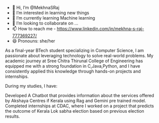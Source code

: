 - 👋 Hi, I’m @MekhnaSRaj
- 👀 I’m interested in learning new things
- 🌱 I’m currently learning Machine learning
- 💞️ I’m looking to collaborate on ...
- 📫 How to reach me - https://www.linkedin.com/in/mekhna-s-raj-777369227/
- 😄 Pronouns: she/her

As a final-year BTech student specializing in Computer Science, I am passionate about leveraging technology to solve real-world problems. My academic journey at Sree Chitra Thirunal College of Engineering has equipped me with a strong foundation in C,Java,Python, and I have consistently applied this knowledge through hands-on projects and internships.

During my studies, I have:

Developed A Chatbot that provides information about the services offered by Akshaya Centres if Kerala using Rag and Gemini pre trained model.
Completed internships at CDAC, where I worked on a project that predicts the outcome of Kerala Lok sabha election based on previous election results.

